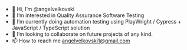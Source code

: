 - 👋 Hi, I’m @angelvelkovski
- 👀 I’m interested in Quality Assurance Software Testing 
- 🌱 I’m currently doing automation testing using PlayWright / Cypress + JavaScript / TypeScript solution
- 💞️ I’m looking to collaborate on future projects of any kind.
- 📫 How to reach me angelvelkovski1@gmail.com

<!---
angelvelkovski/angelvelkovski is a ✨ special ✨ repository because its `README.md` (this file) appears on your GitHub profile.
You can click the Preview link to take a look at your changes.
--->
